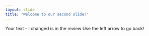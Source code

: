```yaml
---
layout: slide
title: "Welcome to our second slide!"
---
```

Your text - I changed is in the review
Use the left arrow to go back!
